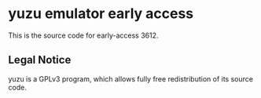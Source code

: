 yuzu emulator early access
=============

This is the source code for early-access 3612.

## Legal Notice

yuzu is a GPLv3 program, which allows fully free redistribution of its source code.